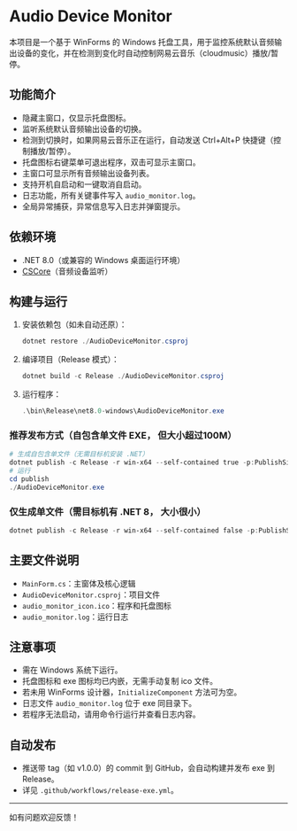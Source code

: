 # Audio Device Monitor

本项目是一个基于 WinForms 的 Windows 托盘工具，用于监控系统默认音频输出设备的变化，并在检测到变化时自动控制网易云音乐（cloudmusic）播放/暂停。

## 功能简介

- 隐藏主窗口，仅显示托盘图标。
- 监听系统默认音频输出设备的切换。
- 检测到切换时，如果网易云音乐正在运行，自动发送 Ctrl+Alt+P 快捷键（控制播放/暂停）。
- 托盘图标右键菜单可退出程序，双击可显示主窗口。
- 主窗口可显示所有音频输出设备列表。
- 支持开机自启动和一键取消自启动。
- 日志功能，所有关键事件写入 `audio_monitor.log`。
- 全局异常捕获，异常信息写入日志并弹窗提示。

## 依赖环境

- .NET 8.0（或兼容的 Windows 桌面运行环境）
- [CSCore](https://www.nuget.org/packages/CSCore/)（音频设备监听）

## 构建与运行

1. 安装依赖包（如未自动还原）：
   ```powershell
   dotnet restore ./AudioDeviceMonitor.csproj
   ```
2. 编译项目（Release 模式）：
   ```powershell
   dotnet build -c Release ./AudioDeviceMonitor.csproj
   ```
3. 运行程序：
   ```powershell
   .\bin\Release\net8.0-windows\AudioDeviceMonitor.exe
   ```

### 推荐发布方式（自包含单文件 EXE， 但大小超过100M）

```powershell
# 生成自包含单文件（无需目标机安装 .NET）
dotnet publish -c Release -r win-x64 --self-contained true -p:PublishSingleFile=true -o publish
# 运行
cd publish
./AudioDeviceMonitor.exe
```

### 仅生成单文件（需目标机有 .NET 8， 大小很小）

```powershell
dotnet publish -c Release -r win-x64 --self-contained false -p:PublishSingleFile=true -o publish
```

## 主要文件说明

- `MainForm.cs`：主窗体及核心逻辑
- `AudioDeviceMonitor.csproj`：项目文件
- `audio_monitor_icon.ico`：程序和托盘图标
- `audio_monitor.log`：运行日志

## 注意事项

- 需在 Windows 系统下运行。
- 托盘图标和 exe 图标均已内嵌，无需手动复制 ico 文件。
- 若未用 WinForms 设计器，`InitializeComponent` 方法可为空。
- 日志文件 `audio_monitor.log` 位于 exe 同目录下。
- 若程序无法启动，请用命令行运行并查看日志内容。

## 自动发布

- 推送带 tag（如 v1.0.0）的 commit 到 GitHub，会自动构建并发布 exe 到 Release。
- 详见 `.github/workflows/release-exe.yml`。

---

如有问题欢迎反馈！

<!-- dotnet nuget list source 

dotnet nuget add source https://api.nuget.org/v3/index.json -n nuget.org

dotnet add package NAudio
dotnet add package CSCore

dotnet build -c Release 
dotnet publish -c Release -r win-x64 --self-contained true -o publish 
dotnet publish -c Release -r win-x64 --self-contained true -p:PublishSingleFile=true -o publish

不打包.net

dotnet publish -c Release -r win-x64 --self-contained false -p:PublishSingleFile=true -o publish
C:\git-program\audio_monitor\publish
-->